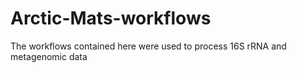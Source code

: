 # Arctic-Mats-workflows
The workflows contained here were used to process 16S rRNA and metagenomic data
